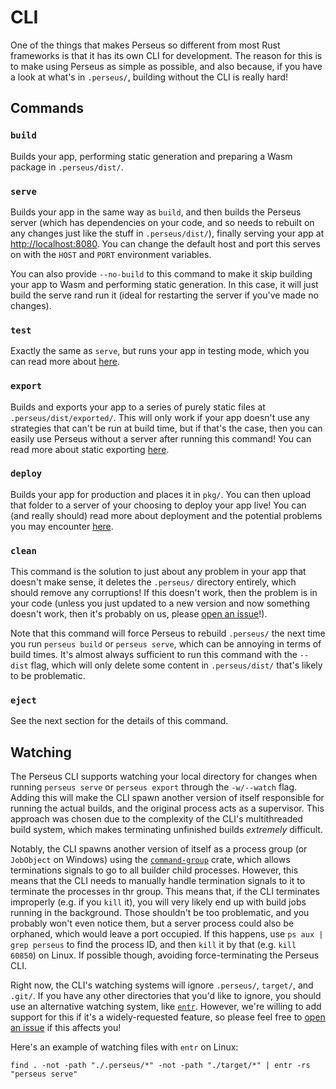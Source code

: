 # CLI

One of the things that makes Perseus so different from most Rust frameworks is that it has its own CLI for development. The reason for this is to make using Perseus as simple as possible, and also because, if you have a look at what's in `.perseus/`, building without the CLI is really hard!

## Commands

### `build`

Builds your app, performing static generation and preparing a Wasm package in `.perseus/dist/`.

### `serve`

Builds your app in the same way as `build`, and then builds the Perseus server (which has dependencies on your code, and so needs to rebuilt on any changes just like the stuff in `.perseus/dist/`), finally serving your app at <http://localhost:8080>. You can change the default host and port this serves on with the `HOST` and `PORT` environment variables.

You can also provide `--no-build` to this command to make it skip building your app to Wasm and performing static generation. In this case, it will just build the serve rand run it (ideal for restarting the server if you've made no changes).

### `test`

Exactly the same as `serve`, but runs your app in testing mode, which you can read more about [here](:reference/testing/intro).

### `export`

Builds and exports your app to a series of purely static files at `.perseus/dist/exported/`. This will only work if your app doesn't use any strategies that can't be run at build time, but if that's the case, then you can easily use Perseus without a server after running this command! You can read more about static exporting [here](:reference/exporting).

### `deploy`

Builds your app for production and places it in `pkg/`. You can then upload that folder to a server of your choosing to deploy your app live! You can (and really should) read more about deployment and the potential problems you may encounter [here](:reference/deploying/intro).

### `clean`

This command is the solution to just about any problem in your app that doesn't make sense, it deletes the `.perseus/` directory entirely, which should remove any corruptions! If this doesn't work, then the problem is in your code (unless you just updated to a new version and now something doesn't work, then it's probably on us, please [open an issue](https://github.com/framesurge/perseus)!).

Note that this command will force Perseus to rebuild `.perseus/` the next time you run `perseus build` or `perseus serve`, which can be annoying in terms of build times. It's almost always sufficient to run this command with the `--dist` flag, which will only delete some content in `.perseus/dist/` that's likely to be problematic.

### `eject`

See the next section for the details of this command.

## Watching

The Perseus CLI supports watching your local directory for changes when running `perseus serve` or `perseus export` through the `-w/--watch` flag. Adding this will make the CLI spawn another version of itself responsible for running the actual builds, and the original process acts as a supervisor. This approach was chosen due to the complexity of the CLI's multithreaded build system, which makes terminating unfinished builds _extremely_ difficult.

Notably, the CLI spawns another version of itself as a process group (or `JobObject` on Windows) using the [`command-group`](https://github.com/watchexec/command-group) crate, which allows terminations signals to go to all builder child processes. However, this means that the CLI needs to manually handle termination signals to it to terminate the processes in thr group. This means that, if the CLI terminates improperly (e.g. if you `kill` it), you will very likely end up with build jobs running in the background. Those shouldn't be too problematic, and you probably won't even notice them, but a server process could also be orphaned, which would leave a port occupied. If this happens, use `ps aux | grep perseus` to find the process ID, and then `kill` it by that (e.g. `kill 60850`) on Linux. If possible though, avoiding force-terminating the Perseus CLI.

Right now, the CLI's watching systems will ignore `.perseus/`, `target/`, and `.git/`. If you have any other directories that you'd like to ignore, you should use an alternative watching system, like [`entr`](https://github.com/eradman/entr). However, we're willing to add support for this if it's a widely-requested feature, so please feel free to [open an issue](https://github.com/framesurge/perseus/issues/new/choose) if this affects you!

Here's an example of watching files with `entr` on Linux:

```
find . -not -path "./.perseus/*" -not -path "./target/*" | entr -rs "perseus serve"
```
